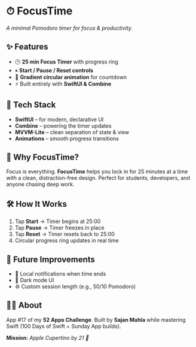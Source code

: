 # ⏱ FocusTime

*A minimal Pomodoro timer for focus & productivity.*

## ✨ Features

- 🕒 **25 min Focus Timer** with progress ring
- ⏸ **Start / Pause / Reset controls**
- 🎨 **Gradient circular animation** for countdown
- ⚡ Built entirely with **SwiftUI & Combine**

## 📱 Tech Stack

- **SwiftUI** – for modern, declarative UI
- **Combine** – powering the timer updates
- **MVVM-Lite** – clean separation of state & view
- **Animations** – smooth progress transitions

## 🚀 Why FocusTime?

Focus is everything. **FocusTime** helps you lock in for 25 minutes at a time with a clean, distraction-free design. Perfect for students, developers, and anyone chasing deep work.

## 🛠 How It Works

1. Tap **Start** → Timer begins at 25:00
2. Tap **Pause** → Timer freezes in place
3. Tap **Reset** → Timer resets back to 25:00
4. Circular progress ring updates in real time

## 🎯 Future Improvements

- 🔔 Local notifications when time ends
- 🌙 Dark mode UI
- ⚙️ Custom session length (e.g., 50/10 Pomodoro)

## 🧑‍💻 About

App #17 of my **52 Apps Challenge**. Built by **Sajan Mahla** while mastering Swift (100 Days of Swift + Sunday App builds). 

**Mission:** *Apple Cupertino by 21 🚀*

